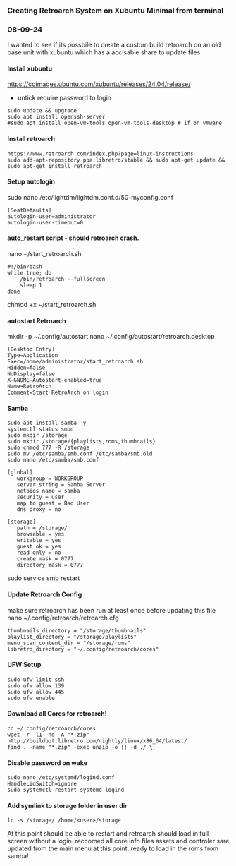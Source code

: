 ### Creating Retroarch System on Xubuntu Minimal from terminal
### 08-09-24

I wanted to see if its possbile to create a custom build retroarch on an old base unit with xubuntu which has a accisable share to update files.

#### Install xubuntu

https://cdimages.ubuntu.com/xubuntu/releases/24.04/release/
- untick require password to login

```text
sudo update && upgrade
sudo apt install openssh-server
#sudo apt install open-vm-tools open-vm-tools-desktop # if on vmware
```

#### Install retroarch
```text
https://www.retroarch.com/index.php?page=linux-instructions
sudo add-apt-repository ppa:libretro/stable && sudo apt-get update && sudo apt-get install retroarch
```

#### Setup autologin
sudo nano /etc/lightdm/lightdm.conf.d/50-myconfig.conf
```text
[SeatDefaults]
autologin-user=administrator
autologin-user-timeout=0
```

#### auto_restart script - should retroarch crash.

nano ~/start_retroarch.sh
```text
#!/bin/bash
while true; do
    /bin/retroarch --fullscreen
    sleep 1
done
```
chmod +x ~/start_retroarch.sh

#### autostart Retroarch
mkdir -p ~/.config/autostart
nano ~/.config/autostart/retroarch.desktop
```text
[Desktop Entry]
Type=Application
Exec=/home/administrator/start_retroarch.sh
Hidden=false
NoDisplay=false
X-GNOME-Autostart-enabled=true
Name=RetroArch
Comment=Start RetroArch on login
```

#### Samba
```text
sudo apt install samba -y
systemctl status smbd
sudo mkdir /storage
sudo mkdir /storage/{playlists,roms,thumbnails}
sudo chmod 777 -R /storage
sudo mv /etc/samba/smb.conf /etc/samba/smb.old
sudo nano /etc/samba/smb.conf
```
```text
[global]
   workgroup = WORKGROUP
   server string = Samba Server
   netbios name = samba
   security = user
   map to guest = Bad User
   dns proxy = no

[storage]
   path = /storage/
   browsable = yes
   writable = yes
   guest ok = yes
   read only = no
   create mask = 0777
   directory mask = 0777

```
sudo service smb restart

#### Update Retroarch Config
make sure retroarch has been run at least once before updating this file
nano ~/.config/retroarch/retroarch.cfg
```text
thumbnails_directory = "/storage/thumbnails"
playlist_directory = "/storage/playlists"
menu_scan_content_dir = "/storage/roms"
libretro_directory = "~/.config/retroarch/cores"
```
#### UFW Setup
```text
sudo ufw limit ssh
sudo ufw allow 139
sudo ufw allow 445
sudo ufw enable
```
#### Download all Cores for retroarch!
```text
cd ~/.config/retroarch/cores
wget -r -l1 -nd -A "*.zip" http://buildbot.libretro.com/nightly/linux/x86_64/latest/
find . -name "*.zip" -exec unzip -o {} -d ./ \;
```
#### Disable password on wake
```text
sudo nano /etc/systemd/logind.conf
HandleLidSwitch=ignore
sudo systemctl restart systemd-logind
```
#### Add symlink to storage folder in user dir
```text
ln -s /storage/ /home/<user>/storage
```

At this point should be able to restart and retroarch should load in full screen without a login.
reccomed all core info files assets and controler sare updated from the main menu at this point, ready to load in the roms from samba!
























